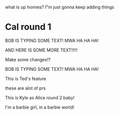 
what is up homies?
I"m just gonna keep adding things

# Cal round 1

BOB IS TYPING SOME TEXT! MWA HA HA HA!

AND HERE IS SOME MORE TEXT!!!!!

Make some changes!?

BOB IS TYPING SOME TEXT! MWA HA HA HA!

This is Ted's feature



these are alot of prs

This is Kyle as Alice round 2 baby!

I'm a barbie girl, in a barbie world!


